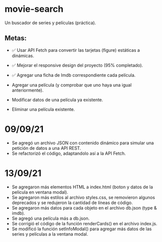 # movie-search
Un buscador de series y películas (práctica).

## Metas:
- ✅ Usar API Fetch para convertir las tarjetas (figure) estáticas a dinámicas.
- ✅  Mejorar el responsive design del proyecto (95% completado).
- ✅ Agregar una ficha de Imdb correspondiente cada película.

 - Agregar una película (y comprobar que uno haya una igual anteriormente).
 - Modificar datos de una película ya existente.
 - Eliminar una película existente.
 
# 09/09/21
- Se agregó un archivo JSON con contenido dinámico para simular una petición de datos a una API REST.
- Se refactorizó el código, adaptandolo así a la API Fetch.

# 13/09/21

- Se agregaron más elementos HTML a index.html (boton y datos de la pelicula en ventana modal).
- Se agregaron más estilos al archivo styles.css, se removieron algunos deprecados y se redujeron la cantidad de líneas de código.
- Se agregaron más datos para cada objeto en el archivo db.json (type & imdb).
- Se agregó una película más a db.json.
- Se corrigió el código de la función renderCards() en el archivo index.js.
- Se modificó la función setInfoModal() para agregar más datos de las series y películas a la ventana modal.
